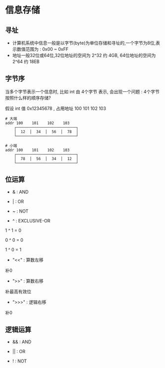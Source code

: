 # 信息存储

## 寻址

* 计算机系统中信息一般是以字节(byte)为单位存储和寻址的,一个字节为8位,表示数值范围为 : 0x00 ~ 0xFF
* 地址一般32位或64位,32位地址的空间为 2^32 约 4GB, 64位地址的空间为 2^64 约 18EB

## 字节序

当多个字节表示一个信息时, 比如 int 由 4个字节 表示, 会出现一个问题 : 4个字节按照什么样的顺序存储?

假设 int 值 0x12345678 , 占用地址 100 101 102 103

```shell
# 大端
addr 100    101    102    103
    ┌───────────────────────────┐
    │  12  │  34  │  56  │  78  │
    └───────────────────────────┘

# 小端
addr 100    101    102    103
    ┌───────────────────────────┐
    │  78  │  56  │  34  │  12  │
    └───────────────────────────┘
```

## 位运算

* & : AND

* | : OR

* ~ : NOT

* ^ : EXCLUSIVE-OR

1 ^ 1 = 0

0 ^ 0 = 0

1 ^ 0 = 1

* "<<" : 算数左移

补0

* ">>" : 算数右移

补最高有效位

* ">>>" : 逻辑右移
  
补0

## 逻辑运算

* && : AND

* || : OR

* ! : NOT
